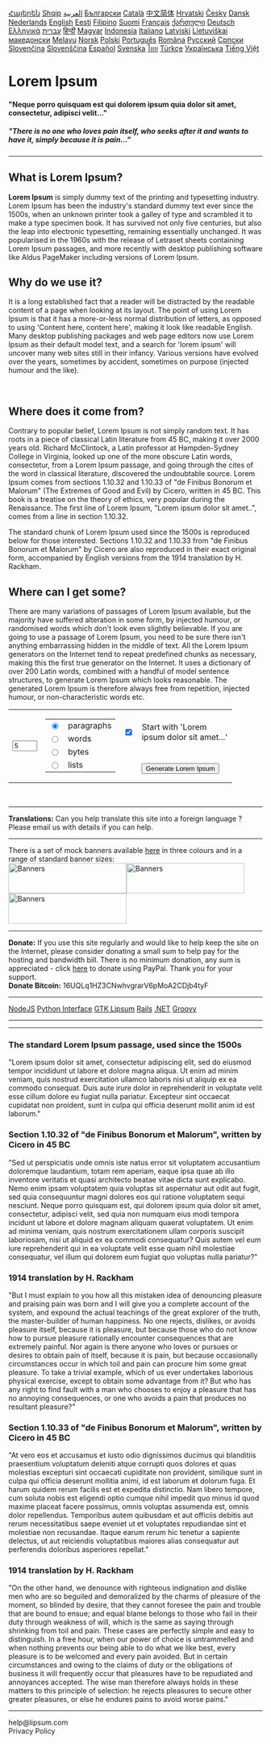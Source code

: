 </head>
<body>
<div id="Outer">

<div class="banner" style="min-height:90px"><div id="div-gpt-ad-1456148316198-0">
<script type="text/javascript">googletag.cmd.push(function() { googletag.display("div-gpt-ad-1456148316198-0"); });</script>
</div></div>

<div id="Inner">

<div id="Languages"><a href="http://hy.lipsum.com/">&#1344;&#1377;&#1397;&#1381;&#1408;&#1381;&#1398;</a> <a href="http://sq.lipsum.com/">Shqip</a> <span class="ltr" dir="ltr"><a href="http://ar.lipsum.com/">&#8235;&#1575;&#1604;&#1593;&#1585;&#1576;&#1610;&#1577;</a></span> <a href="http://bg.lipsum.com/">&#1041;&#1098;&#1083;&#1075;&#1072;&#1088;&#1089;&#1082;&#1080;</a> <a href="http://ca.lipsum.com/">Catal&agrave;</a> <a href="http://cn.lipsum.com/">&#20013;&#25991;&#31616;&#20307;</a> <a href="http://hr.lipsum.com/">Hrvatski</a> <a href="http://cs.lipsum.com/">&#268;esky</a> <a href="http://da.lipsum.com/">Dansk</a> <a href="http://nl.lipsum.com/">Nederlands</a> <a class="zz" href="http://www.lipsum.com/">English</a> <a href="http://et.lipsum.com/">Eesti</a> <a href="http://ph.lipsum.com/">Filipino</a> <a href="http://fi.lipsum.com/">Suomi</a> <a href="http://fr.lipsum.com/">Fran&ccedil;ais</a> <a href="http://ka.lipsum.com/">&#4325;&#4304;&#4320;&#4311;&#4323;&#4314;&#4312;</a> <a href="http://de.lipsum.com/">Deutsch</a> <a href="http://el.lipsum.com/">&#917;&#955;&#955;&#951;&#957;&#953;&#954;&#940;</a> <span class="ltr" dir="ltr"><a href="http://he.lipsum.com/">&#8235;&#1506;&#1489;&#1512;&#1497;&#1514;</a></span> <a href="http://hi.lipsum.com/">&#2361;&#2367;&#2344;&#2381;&#2342;&#2368;</a> <a href="http://hu.lipsum.com/">Magyar</a> <a href="http://id.lipsum.com/">Indonesia</a> <a href="http://it.lipsum.com/">Italiano</a> <a href="http://lv.lipsum.com/">Latviski</a> <a href="http://lt.lipsum.com/">Lietuvi&scaron;kai</a> <a href="http://mk.lipsum.com/">&#1084;&#1072;&#1082;&#1077;&#1076;&#1086;&#1085;&#1089;&#1082;&#1080;</a> <a href="http://ms.lipsum.com/">Melayu</a> <a href="http://no.lipsum.com/">Norsk</a> <a href="http://pl.lipsum.com/">Polski</a> <a href="http://pt.lipsum.com/">Portugu&ecirc;s</a> <a href="http://ro.lipsum.com/">Rom&acirc;na</a> <a href="http://ru.lipsum.com/">Pycc&#1082;&#1080;&#1081;</a> <a href="http://sr.lipsum.com/">&#1057;&#1088;&#1087;&#1089;&#1082;&#1080;</a> <a href="http://sk.lipsum.com/">Sloven&#269;ina</a> <a href="http://sl.lipsum.com/">Sloven&#353;&#269;ina</a> <a href="http://es.lipsum.com/">Espa&ntilde;ol</a> <a href="http://sv.lipsum.com/">Svenska</a> <a href="http://th.lipsum.com/">&#3652;&#3607;&#3618;</a> <a href="http://tr.lipsum.com/">T&uuml;rk&ccedil;e</a> <a href="http://uk.lipsum.com/">&#1059;&#1082;&#1088;&#1072;&#1111;&#1085;&#1089;&#1100;&#1082;&#1072;</a> <a href="http://vi.lipsum.com/">Ti&#7871;ng Vi&#7879;t</a> </div>

<h1>Lorem Ipsum</h1>
<h4>"Neque porro quisquam est qui dolorem ipsum quia dolor sit amet, consectetur, adipisci velit..."</h4>
<h5>"There is no one who loves pain itself, who seeks after it and wants to have it, simply because it is pain..."</h5>


<hr />

<div id="Content">
<div id="bannerL"><div id="div-gpt-ad-1474537762122-2">
<script type="text/javascript">googletag.cmd.push(function() { googletag.display("div-gpt-ad-1474537762122-2"); });</script>
</div></div>
<div id="bannerR"><div id="div-gpt-ad-1474537762122-3">
<script type="text/javascript">googletag.cmd.push(function() { googletag.display("div-gpt-ad-1474537762122-3"); });</script>
</div></div>
<div id="Panes"><div>
<h2>What is Lorem Ipsum?</h2>
<p><strong>Lorem Ipsum</strong> is simply dummy text of the printing and typesetting industry. Lorem Ipsum has been the industry's standard dummy text ever since the 1500s, when an unknown printer took a galley of type and scrambled it to make a type specimen book. It has survived not only five centuries, but also the leap into electronic typesetting, remaining essentially unchanged. It was popularised in the 1960s with the release of Letraset sheets containing Lorem Ipsum passages, and more recently with desktop publishing software like Aldus PageMaker including versions of Lorem Ipsum.</p>
</div><div>
<h2>Why do we use it?</h2>
<p>It is a long established fact that a reader will be distracted by the readable content of a page when looking at its layout. The point of using Lorem Ipsum is that it has a more-or-less normal distribution of letters, as opposed to using 'Content here, content here', making it look like readable English. Many desktop publishing packages and web page editors now use Lorem Ipsum as their default model text, and a search for 'lorem ipsum' will uncover many web sites still in their infancy. Various versions have evolved over the years, sometimes by accident, sometimes on purpose (injected humour and the like).</p>
</div><br /><div>
<h2>Where does it come from?</h2>
<p>Contrary to popular belief, Lorem Ipsum is not simply random text. It has roots in a piece of classical Latin literature from 45 BC, making it over 2000 years old. Richard McClintock, a Latin professor at Hampden-Sydney College in Virginia, looked up one of the more obscure Latin words, consectetur, from a Lorem Ipsum passage, and going through the cites of the word in classical literature, discovered the undoubtable source. Lorem Ipsum comes from sections 1.10.32 and 1.10.33 of "de Finibus Bonorum et Malorum" (The Extremes of Good and Evil) by Cicero, written in 45 BC. This book is a treatise on the theory of ethics, very popular during the Renaissance. The first line of Lorem Ipsum, "Lorem ipsum dolor sit amet..", comes from a line in section 1.10.32.</p><p>The standard chunk of Lorem Ipsum used since the 1500s is reproduced below for those interested. Sections 1.10.32 and 1.10.33 from "de Finibus Bonorum et Malorum" by Cicero are also reproduced in their exact original form, accompanied by English versions from the 1914 translation by H. Rackham.</p>
</div><div>
<h2>Where can I get some?</h2>
<p>There are many variations of passages of Lorem Ipsum available, but the majority have suffered alteration in some form, by injected humour, or randomised words which don't look even slightly believable. If you are going to use a passage of Lorem Ipsum, you need to be sure there isn't anything embarrassing hidden in the middle of text. All the Lorem Ipsum generators on the Internet tend to repeat predefined chunks as necessary, making this the first true generator on the Internet. It uses a dictionary of over 200 Latin words, combined with a handful of model sentence structures, to generate Lorem Ipsum which looks reasonable. The generated Lorem Ipsum is therefore always free from repetition, injected humour, or non-characteristic words etc.</p>
<form method="post" action="/feed/html"><table style="width:100%"><tr><td rowspan="2"><input type="text" name="amount" value="5" size="3" id="amount" /></td><td rowspan="2"><table style="text-align:left"><tr><td style="width:20px"><input type="radio" name="what" value="paras" id="paras" checked="checked" /></td><td><label for="paras">paragraphs</label></td></tr><tr><td style="width:20px"><input type="radio" name="what" value="words" id="words" /></td><td><label for="words">words</label></td></tr><tr><td style="width:20px"><input type="radio" name="what" value="bytes" id="bytes" /></td><td><label for="bytes">bytes</label></td></tr><tr><td style="width:20px"><input type="radio" name="what" value="lists" id="lists" /></td><td><label for="lists">lists</label></td></tr></table></td><td style="width:20px"><input type="checkbox" name="start" id="start" value="yes" checked="checked" /></td><td style="text-align:left"><label for="start">Start with 'Lorem<br />ipsum dolor sit amet...'</label></td></tr><tr><td></td><td style="text-align:left"><input type="submit" name="generate" id="generate" value="Generate Lorem Ipsum" /></td></tr></table></form></div><br /></div>
<hr /><div class="boxed"><strong>Translations:</strong> Can you help translate this site into a foreign language ? Please email us with details if you can help.</div>

<hr /><div class="boxed">There is a set of mock banners available <a href="/banners" class="lnk">here</a> in three colours and in a range of standard banner sizes:<br /><a href="/banners"><img src="/images/banners/black_234x60.gif" width="234" height="60" alt="Banners" /></a><a href="/banners"><img src="/images/banners/grey_234x60.gif" width="234" height="60" alt="Banners" /></a><a href="/banners"><img src="/images/banners/white_234x60.gif" width="234" height="60" alt="Banners" /></a></div>

<hr /><div class="boxed"><strong>Donate:</strong> If you use this site regularly and would like to help keep the site on the Internet, please consider donating a small sum to help pay for the hosting and bandwidth bill. There is no minimum donation, any sum is appreciated - click <a target="_blank" href="/donate" class="lnk">here</a> to donate using PayPal. Thank you for your support.</div>
<div class="boxed"><strong>Donate Bitcoin:</strong> 16UQLq1HZ3CNwhvgrarV6pMoA2CDjb4tyF</div>

<hr /><div class="boxed" id="Packages">
<a target="_blank" rel="noopener" rel="nofollow" href="https://github.com/traviskaufman/node-lipsum">NodeJS</a>
<a target="_blank" rel="noopener" rel="nofollow" href="http://code.google.com/p/pypsum/">Python Interface</a>
<a target="_blank" rel="noopener" rel="nofollow" href="http://gtklipsum.sourceforge.net/">GTK Lipsum</a>
<a target="_blank" rel="noopener" rel="nofollow" href="http://github.com/gsavage/lorem_ipsum/tree/master">Rails</a>
<a target="_blank" rel="noopener" rel="nofollow" href="https://github.com/cerkit/LoremIpsum/">.NET</a>
<a target="_blank" rel="noopener" rel="nofollow" href="http://groovyconsole.appspot.com/script/64002">Groovy</a>
</div>

<hr /><div id="Lipsum-Unit5" style="margin:10px 0">
<script type="text/javascript">googletag.cmd.push(function() { googletag.display("Lipsum-Unit5"); });</script>
</div>
<hr /><div id="Translation">

<h3>The standard Lorem Ipsum passage, used since the 1500s</h3><p>"Lorem ipsum dolor sit amet, consectetur adipiscing elit, sed do eiusmod tempor incididunt ut labore et dolore magna aliqua. Ut enim ad minim veniam, quis nostrud exercitation ullamco laboris nisi ut aliquip ex ea commodo consequat. Duis aute irure dolor in reprehenderit in voluptate velit esse cillum dolore eu fugiat nulla pariatur. Excepteur sint occaecat cupidatat non proident, sunt in culpa qui officia deserunt mollit anim id est laborum."</p><h3>Section 1.10.32 of "de Finibus Bonorum et Malorum", written by Cicero in 45 BC</h3><p>"Sed ut perspiciatis unde omnis iste natus error sit voluptatem accusantium doloremque laudantium, totam rem aperiam, eaque ipsa quae ab illo inventore veritatis et quasi architecto beatae vitae dicta sunt explicabo. Nemo enim ipsam voluptatem quia voluptas sit aspernatur aut odit aut fugit, sed quia consequuntur magni dolores eos qui ratione voluptatem sequi nesciunt. Neque porro quisquam est, qui dolorem ipsum quia dolor sit amet, consectetur, adipisci velit, sed quia non numquam eius modi tempora incidunt ut labore et dolore magnam aliquam quaerat voluptatem. Ut enim ad minima veniam, quis nostrum exercitationem ullam corporis suscipit laboriosam, nisi ut aliquid ex ea commodi consequatur? Quis autem vel eum iure reprehenderit qui in ea voluptate velit esse quam nihil molestiae consequatur, vel illum qui dolorem eum fugiat quo voluptas nulla pariatur?"</p>
<h3>1914 translation by H. Rackham</h3>
<p>"But I must explain to you how all this mistaken idea of denouncing pleasure and praising pain was born and I will give you a complete account of the system, and expound the actual teachings of the great explorer of the truth, the master-builder of human happiness. No one rejects, dislikes, or avoids pleasure itself, because it is pleasure, but because those who do not know how to pursue pleasure rationally encounter consequences that are extremely painful. Nor again is there anyone who loves or pursues or desires to obtain pain of itself, because it is pain, but because occasionally circumstances occur in which toil and pain can procure him some great pleasure. To take a trivial example, which of us ever undertakes laborious physical exercise, except to obtain some advantage from it? But who has any right to find fault with a man who chooses to enjoy a pleasure that has no annoying consequences, or one who avoids a pain that produces no resultant pleasure?"</p>
<h3>Section 1.10.33 of "de Finibus Bonorum et Malorum", written by Cicero in 45 BC</h3>
<p>"At vero eos et accusamus et iusto odio dignissimos ducimus qui blanditiis praesentium voluptatum deleniti atque corrupti quos dolores et quas molestias excepturi sint occaecati cupiditate non provident, similique sunt in culpa qui officia deserunt mollitia animi, id est laborum et dolorum fuga. Et harum quidem rerum facilis est et expedita distinctio. Nam libero tempore, cum soluta nobis est eligendi optio cumque nihil impedit quo minus id quod maxime placeat facere possimus, omnis voluptas assumenda est, omnis dolor repellendus. Temporibus autem quibusdam et aut officiis debitis aut rerum necessitatibus saepe eveniet ut et voluptates repudiandae sint et molestiae non recusandae. Itaque earum rerum hic tenetur a sapiente delectus, ut aut reiciendis voluptatibus maiores alias consequatur aut perferendis doloribus asperiores repellat."</p>
<h3>1914 translation by H. Rackham</h3>
<p>"On the other hand, we denounce with righteous indignation and dislike men who are so beguiled and demoralized by the charms of pleasure of the moment, so blinded by desire, that they cannot foresee the pain and trouble that are bound to ensue; and equal blame belongs to those who fail in their duty through weakness of will, which is the same as saying through shrinking from toil and pain. These cases are perfectly simple and easy to distinguish. In a free hour, when our power of choice is untrammelled and when nothing prevents our being able to do what we like best, every pleasure is to be welcomed and every pain avoided. But in certain circumstances and owing to the claims of duty or the obligations of business it will frequently occur that pleasures have to be repudiated and annoyances accepted. The wise man therefore always holds in these matters to this principle of selection: he rejects pleasures to secure other greater pleasures, or else he endures pains to avoid worse pains."</p>
</div>

</div>

<hr />

<div class="boxed"><a style="text-decoration:none" href="mailto:help&#x40;&#108;i&#x70;sum&#46;co&#109;">hel&#x70;&#64;lip&#115;&#x75;m&#x2e;com</a><br /><a style="text-decoration:none" target="_blank" href="/privacy.pdf" />Privacy Policy</a></div>



</div>

<div class="banner" style="min-height:90px"><div id="div-gpt-ad-1456148316198-1">
<script type="text/javascript">googletag.cmd.push(function() { googletag.display("div-gpt-ad-1456148316198-1"); });</script>
</div></div>

</div>

 <script>
  (function(i,s,o,g,r,a,m){i['GoogleAnalyticsObject']=r;i[r]=i[r]||function(){
  (i[r].q=i[r].q||[]).push(arguments)},i[r].l=1*new Date();a=s.createElement(o),
  m=s.getElementsByTagName(o)[0];a.async=1;a.src=g;m.parentNode.insertBefore(a,m)
  })(window,document,'script','//www.google-analytics.com/analytics.js','ga');
  ga('create', 'UA-15036679-1', '.lipsum.com');
  ga('send', 'pageview');
</script> 
<!-- Generated in 0.007 seconds -->
</body></html>

<!--
**GSGII/gsgii** is a ✨ _special_ ✨ repository because its `README.md` (this file) appears on your GitHub profile.

Here are some ideas to get you started:

- 🔭 I’m currently working on ...
- 🌱 I’m currently learning ...
- 👯 I’m looking to collaborate on ...
- 🤔 I’m looking for help with ...
- 💬 Ask me about ...
- 📫 How to reach me: ...
- 😄 Pronouns: ...
- ⚡ Fun fact: ...
-->
